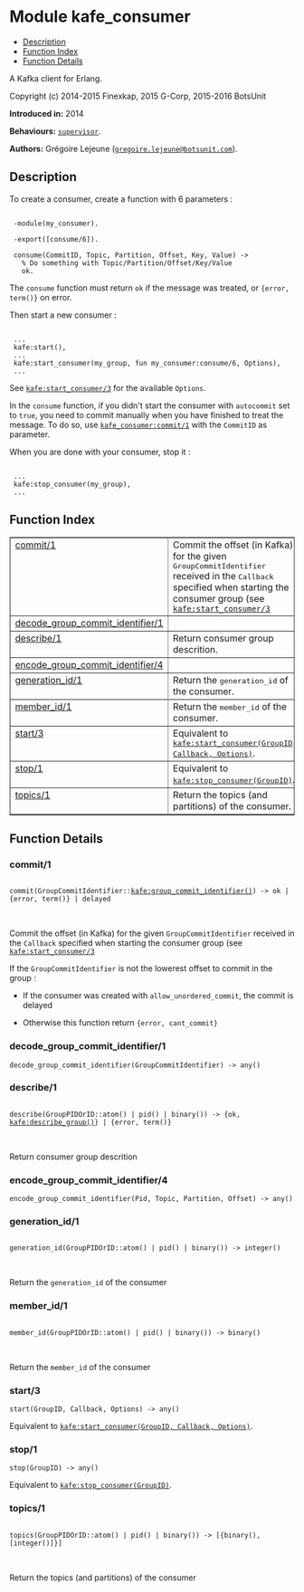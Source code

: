 

# Module kafe_consumer #
* [Description](#description)
* [Function Index](#index)
* [Function Details](#functions)


A Kafka client for Erlang.

Copyright (c) 2014-2015 Finexkap, 2015 G-Corp, 2015-2016 BotsUnit

__Introduced in:__ 2014

__Behaviours:__ [`supervisor`](supervisor.md).

__Authors:__ Grégoire Lejeune ([`gregoire.lejeune@botsunit.com`](mailto:gregoire.lejeune@botsunit.com)).

<a name="description"></a>

## Description ##

To create a consumer, create a function with 6 parameters :

```

 -module(my_consumer).

 -export([consume/6]).

 consume(CommitID, Topic, Partition, Offset, Key, Value) ->
   % Do something with Topic/Partition/Offset/Key/Value
   ok.
```

The `consume` function must return `ok` if the message was treated, or `{error, term()}` on error.

Then start a new consumer :

```

 ...
 kafe:start(),
 ...
 kafe:start_consumer(my_group, fun my_consumer:consume/6, Options),
 ...
```

See [`kafe:start_consumer/3`](kafe.md#start_consumer-3) for the available `Options`.

In the `consume` function, if you didn't start the consumer with `autocommit` set to `true`, you need to commit manually when you
have finished to treat the message. To do so, use [`kafe_consumer:commit/1`](kafe_consumer.md#commit-1) with the `CommitID` as parameter.

When you are done with your consumer, stop it :

```

 ...
 kafe:stop_consumer(my_group),
 ...
```
<a name="index"></a>

## Function Index ##


<table width="100%" border="1" cellspacing="0" cellpadding="2" summary="function index"><tr><td valign="top"><a href="#commit-1">commit/1</a></td><td>
Commit the offset (in Kafka) for the given <tt>GroupCommitIdentifier</tt> received in the <tt>Callback</tt> specified when starting the
consumer group (see <a href="kafe.md#start_consumer-3"><code>kafe:start_consumer/3</code></a></td></tr><tr><td valign="top"><a href="#decode_group_commit_identifier-1">decode_group_commit_identifier/1</a></td><td></td></tr><tr><td valign="top"><a href="#describe-1">describe/1</a></td><td>
Return consumer group descrition.</td></tr><tr><td valign="top"><a href="#encode_group_commit_identifier-4">encode_group_commit_identifier/4</a></td><td></td></tr><tr><td valign="top"><a href="#generation_id-1">generation_id/1</a></td><td>
Return the <tt>generation_id</tt> of the consumer.</td></tr><tr><td valign="top"><a href="#member_id-1">member_id/1</a></td><td>
Return the <tt>member_id</tt> of the consumer.</td></tr><tr><td valign="top"><a href="#start-3">start/3</a></td><td>Equivalent to <a href="kafe.md#start_consumer-3"><tt>kafe:start_consumer(GroupID, Callback, Options)</tt></a>.</td></tr><tr><td valign="top"><a href="#stop-1">stop/1</a></td><td>Equivalent to <a href="kafe.md#stop_consumer-1"><tt>kafe:stop_consumer(GroupID)</tt></a>.</td></tr><tr><td valign="top"><a href="#topics-1">topics/1</a></td><td>
Return the topics (and partitions) of the consumer.</td></tr></table>


<a name="functions"></a>

## Function Details ##

<a name="commit-1"></a>

### commit/1 ###

<pre><code>
commit(GroupCommitIdentifier::<a href="kafe.md#type-group_commit_identifier">kafe:group_commit_identifier()</a>) -&gt; ok | {error, term()} | delayed
</code></pre>
<br />

Commit the offset (in Kafka) for the given `GroupCommitIdentifier` received in the `Callback` specified when starting the
consumer group (see [`kafe:start_consumer/3`](kafe.md#start_consumer-3)

If the `GroupCommitIdentifier` is not the lowerest offset to commit in the group :

* If the consumer was created with `allow_unordered_commit`, the commit is delayed

* Otherwise this function return `{error, cant_commit}`


<a name="decode_group_commit_identifier-1"></a>

### decode_group_commit_identifier/1 ###

`decode_group_commit_identifier(GroupCommitIdentifier) -> any()`

<a name="describe-1"></a>

### describe/1 ###

<pre><code>
describe(GroupPIDOrID::atom() | pid() | binary()) -&gt; {ok, <a href="kafe.md#type-describe_group">kafe:describe_group()</a>} | {error, term()}
</code></pre>
<br />

Return consumer group descrition

<a name="encode_group_commit_identifier-4"></a>

### encode_group_commit_identifier/4 ###

`encode_group_commit_identifier(Pid, Topic, Partition, Offset) -> any()`

<a name="generation_id-1"></a>

### generation_id/1 ###

<pre><code>
generation_id(GroupPIDOrID::atom() | pid() | binary()) -&gt; integer()
</code></pre>
<br />

Return the `generation_id` of the consumer

<a name="member_id-1"></a>

### member_id/1 ###

<pre><code>
member_id(GroupPIDOrID::atom() | pid() | binary()) -&gt; binary()
</code></pre>
<br />

Return the `member_id` of the consumer

<a name="start-3"></a>

### start/3 ###

`start(GroupID, Callback, Options) -> any()`

Equivalent to [`kafe:start_consumer(GroupID, Callback, Options)`](kafe.md#start_consumer-3).

<a name="stop-1"></a>

### stop/1 ###

`stop(GroupID) -> any()`

Equivalent to [`kafe:stop_consumer(GroupID)`](kafe.md#stop_consumer-1).

<a name="topics-1"></a>

### topics/1 ###

<pre><code>
topics(GroupPIDOrID::atom() | pid() | binary()) -&gt; [{binary(), [integer()]}]
</code></pre>
<br />

Return the topics (and partitions) of the consumer

